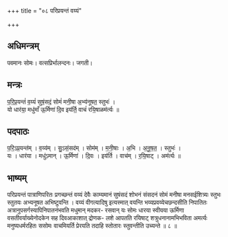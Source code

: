 +++
title = "०८ परिप्रयन्तं वय्यं"

+++
## अधिमन्त्रम्
पवमानः सोमः। वत्सप्रिर्भालन्दनः। जगती।

## मन्त्रः
प॒रि॒प्र॒यन्तं॑ व॒य्यं॑ सुषं॒सदं॒ सोमं॑ मनी॒षा अ॒भ्य॑नूषत॒ स्तुभः॑ ।  
यो धार॑या॒ मधु॑माँ ऊ॒र्मिणा॑ दि॒व इय॑र्ति॒ वाचं॑ रयि॒षाळम॑र्त्यः ॥

## पदपाठः
प॒रि॒ऽप्र॒यन्त॑म् । व॒य्य॑म् । सु॒ऽसं॒सद॑म् । सोम॑म् । म॒नी॒षाः । अ॒भि । अ॒नू॒ष॒त॒ । स्तुभः॑ ।  
यः । धार॑या । मधु॑ऽमान् । ऊ॒र्मिणा॑ । दि॒वः । इय॑र्ति । वाच॑म् । र॒यि॒षाट् । अम॑र्त्यः ॥

## भाष्यम्
परिप्रयन्तं पात्राणिपरितः प्रगच्छन्तं वय्यं देवैः काम्यमानं सुषंसदं शोभनं संसदनं सोमं मनीषा मनसईशित्र्यः स्तुभः स्तुतयः अभ्यनूषत अभिष्टुवन्ति । वय्यं वीगत्यादिषु इत्यस्मात् वयन्ति भय्यप्रवय्येचछन्दसीति निपातितः अत्रानुपसर्गस्यापिनिपातनंभवति मधुमान् मदकर- रसवान् यः सोमः धारया स्वीयया ऊर्मिणा वसतीवर्याख्येनोदकेन सह दिवआकाशात् द्रोणक- लशे आपतति रयिषाट् शत्रुधनानामभिभविता अमर्त्यः मनुष्यधर्मरहितः ससोमः वाचमियर्ति प्रेरयति तदाहि स्तोतारः स्तुवन्तीति उच्यन्ते ॥ ८ ॥